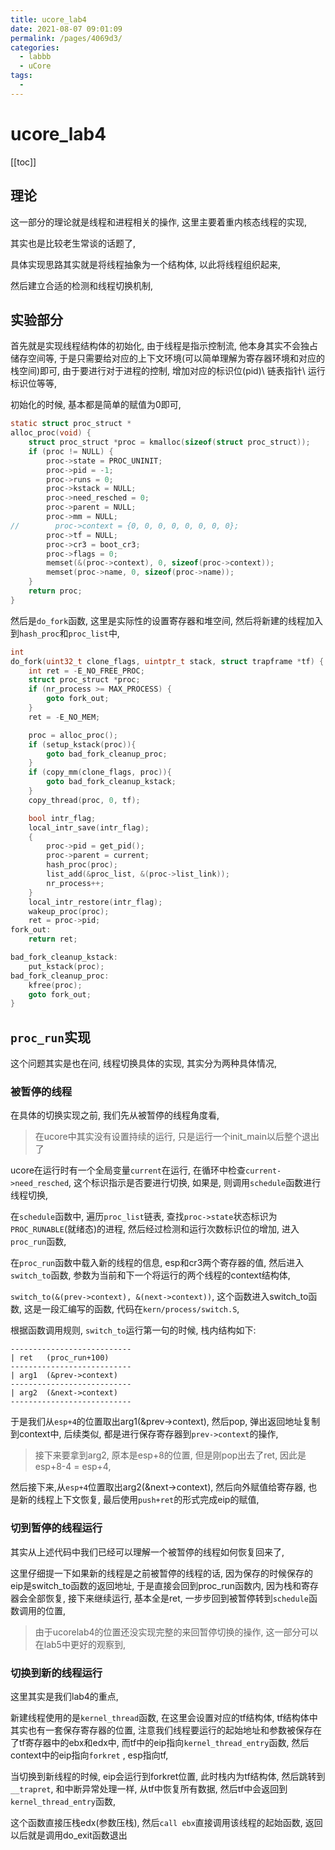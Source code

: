 ```yaml
---
title: ucore_lab4
date: 2021-08-07 09:01:09
permalink: /pages/4069d3/
categories:
  - labbb
  - uCore
tags:
  - 
---
```

# ucore_lab4 

[[toc]]

## 理论

这一部分的理论就是线程和进程相关的操作, 这里主要着重内核态线程的实现,

其实也是比较老生常谈的话题了, 

具体实现思路其实就是将线程抽象为一个结构体,  以此将线程组织起来, 

然后建立合适的检测和线程切换机制, 

## 实验部分

首先就是实现线程结构体的初始化, 由于线程是指示控制流, 他本身其实不会独占储存空间等, 于是只需要给对应的上下文环境(可以简单理解为寄存器环境和对应的栈空间)即可, 由于要进行对于进程的控制, 增加对应的标识位(pid)\ 链表指针\ 运行标识位等等, 

初始化的时候, 基本都是简单的赋值为0即可, 

```c
static struct proc_struct *
alloc_proc(void) {
    struct proc_struct *proc = kmalloc(sizeof(struct proc_struct));
    if (proc != NULL) {
        proc->state = PROC_UNINIT;
        proc->pid = -1;
        proc->runs = 0;
        proc->kstack = NULL;
        proc->need_resched = 0;
        proc->parent = NULL;
        proc->mm = NULL;
//        proc->context = {0, 0, 0, 0, 0, 0, 0, 0};
        proc->tf = NULL;
        proc->cr3 = boot_cr3;
        proc->flags = 0;
        memset(&(proc->context), 0, sizeof(proc->context));
        memset(proc->name, 0, sizeof(proc->name));
    }
    return proc;
}

```

然后是`do_fork`函数,  这里是实际性的设置寄存器和堆空间, 然后将新建的线程加入到`hash_proc`和`proc_list`中,

```c
int
do_fork(uint32_t clone_flags, uintptr_t stack, struct trapframe *tf) {
    int ret = -E_NO_FREE_PROC;
    struct proc_struct *proc;
    if (nr_process >= MAX_PROCESS) {
        goto fork_out;
    }
    ret = -E_NO_MEM;

    proc = alloc_proc();
    if (setup_kstack(proc)){
        goto bad_fork_cleanup_proc;
    }
    if (copy_mm(clone_flags, proc)){
        goto bad_fork_cleanup_kstack;
    }
    copy_thread(proc, 0, tf);

    bool intr_flag;
    local_intr_save(intr_flag);
    {
        proc->pid = get_pid();
        proc->parent = current;
        hash_proc(proc);
        list_add(&proc_list, &(proc->list_link));
        nr_process++;
    }
    local_intr_restore(intr_flag);
    wakeup_proc(proc);
    ret = proc->pid;
fork_out:
    return ret;

bad_fork_cleanup_kstack:
    put_kstack(proc);
bad_fork_cleanup_proc:
    kfree(proc);
    goto fork_out;
}
```



## `proc_run`实现

这个问题其实是也在问, 线程切换具体的实现, 其实分为两种具体情况, 

### 被暂停的线程

在具体的切换实现之前, 我们先从被暂停的线程角度看,

> 在ucore中其实没有设置持续的运行, 只是运行一个init_main以后整个退出了 

ucore在运行时有一个全局变量`current`在运行, 在循环中检查`current->need_resched`, 这个标识指示是否要进行切换, 如果是, 则调用`schedule`函数进行线程切换, 

在`schedule`函数中, 遍历`proc_list`链表, 查找`proc->state`状态标识为`PROC_RUNABLE`(就绪态)的进程, 然后经过检测和运行次数标识位的增加, 进入`proc_run`函数, 

在`proc_run`函数中载入新的线程的信息,  esp和cr3两个寄存器的值, 然后进入`switch_to`函数, 参数为当前和下一个将运行的两个线程的context结构体,

`switch_to(&(prev->context), &(next->context))`, 这个函数进入switch_to函数, 这是一段汇编写的函数, 代码在`kern/process/switch.S`, 

根据函数调用规则, `switch_to`运行第一句的时候, 栈内结构如下:

```
---------------------------
| ret	(proc_run+100)
---------------------------
| arg1	(&prev->context)
---------------------------
| arg2	(&next->context)
---------------------------
```

于是我们从`esp+4`的位置取出arg1(&prev->context), 然后pop, 弹出返回地址复制到context中, 后续类似, 都是进行保存寄存器到`prev->context`的操作, 

> 接下来要拿到arg2, 原本是esp+8的位置, 但是刚pop出去了ret, 因此是esp+8-4 = esp+4, 

然后接下来,从`esp+4`位置取出arg2(&next->context), 然后向外赋值给寄存器, 也是新的线程上下文恢复, 最后使用`push+ret`的形式完成eip的赋值, 

### 切到暂停的线程运行

其实从上述代码中我们已经可以理解一个被暂停的线程如何恢复回来了, 

这里仔细提一下如果新的线程是之前被暂停的线程的话, 因为保存的时候保存的eip是switch_to函数的返回地址, 于是直接会回到proc_run函数内, 因为栈和寄存器会全部恢复, 接下来继续运行, 基本全是ret, 一步步回到被暂停转到`schedule`函数调用的位置, 

> 由于ucorelab4的位置还没实现完整的来回暂停切换的操作, 这一部分可以在lab5中更好的观察到, 

### 切换到新的线程运行

这里其实是我们lab4的重点, 

新建线程使用的是`kernel_thread`函数, 在这里会设置对应的tf结构体, tf结构体中其实也有一套保存寄存器的位置, 注意我们线程要运行的起始地址和参数被保存在了tf寄存器中的ebx和edx中, 而tf中的eip指向`kernel_thread_entry`函数, 然后context中的eip指向`forkret` , esp指向tf, 

当切换到新线程的时候, eip会运行到forkret位置, 此时栈内为tf结构体, 然后跳转到`__trapret`, 和中断异常处理一样, 从tf中恢复所有数据, 然后tf中会返回到`kernel_thread_entry`函数, 

这个函数直接压栈edx(参数压栈), 然后`call ebx`直接调用该线程的起始函数, 返回以后就是调用do_exit函数退出 
